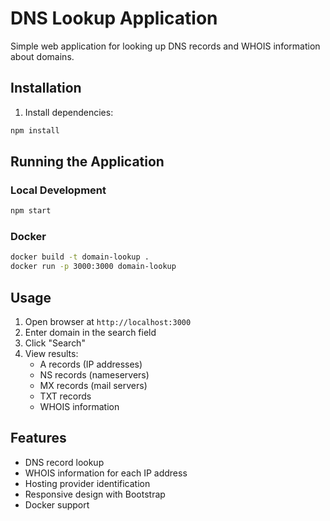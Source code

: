 # DNS Lookup Application

Simple web application for looking up DNS records and WHOIS information about domains.

## Installation

1. Install dependencies:
```bash
npm install
```

## Running the Application

### Local Development
```bash
npm start
```

### Docker
```bash
docker build -t domain-lookup .
docker run -p 3000:3000 domain-lookup
```

## Usage

1. Open browser at `http://localhost:3000`
2. Enter domain in the search field
3. Click "Search"
4. View results:
   - A records (IP addresses)
   - NS records (nameservers)
   - MX records (mail servers)
   - TXT records
   - WHOIS information

## Features

- DNS record lookup
- WHOIS information for each IP address
- Hosting provider identification
- Responsive design with Bootstrap
- Docker support 